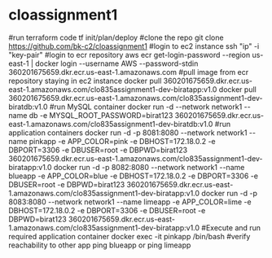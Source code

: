 # cloassignment1
#run terraform code
tf init/plan/deploy
#clone the repo
git clone https://github.com/bk-c2/cloassignment1
#login to ec2 instance
ssh "ip" -i "key-pair"
#login to ecr repository
aws ecr get-login-password --region us-east-1 | docker login --username AWS --password-stdin 360201675659.dkr.ecr.us-east-1.amazonaws.com
#pull image from ecr repository staying in ec2 instance
docker pull 360201675659.dkr.ecr.us-east-1.amazonaws.com/clo835assignment1-dev-biratapp:v1.0
docker pull 360201675659.dkr.ecr.us-east-1.amazonaws.com/clo835assignment1-dev-biratdb:v1.0
#run MySQL container
docker run -d --network network1 --name db -e MYSQL_ROOT_PASSWORD=birat123 360201675659.dkr.ecr.us-east-1.amazonaws.com/clo835assignment1-dev-biratdb:v1.0
#run application containers
docker run -d -p 8081:8080 --network network1 --name pinkapp -e APP_COLOR=pink -e DBHOST=172.18.0.2 -e DBPORT=3306 -e DBUSER=root -e DBPWD=birat123 
360201675659.dkr.ecr.us-east-1.amazonaws.com/clo835assignment1-dev-biratapp:v1.0
docker run -d -p 8082:8080 --network network1 --name blueapp -e APP_COLOR=blue -e DBHOST=172.18.0.2 -e DBPORT=3306 -e DBUSER=root -e DBPWD=birat123 
360201675659.dkr.ecr.us-east-1.amazonaws.com/clo835assignment1-dev-biratapp:v1.0 
docker run -d -p 8083:8080 --network network1 --name limeapp -e APP_COLOR=lime -e DBHOST=172.18.0.2 -e DBPORT=3306 -e DBUSER=root -e DBPWD=birat123
360201675659.dkr.ecr.us-east-1.amazonaws.com/clo835assignment1-dev-biratapp:v1.0 
#Execute and run required application container
docker exec -it pinkapp /bin/bash
#verify reachability to other app
ping blueapp or ping limeapp
